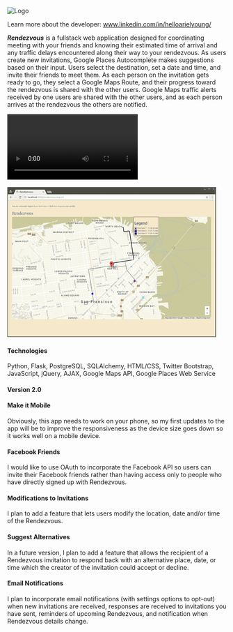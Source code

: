 ![Logo](https://github.com/helloarielyoung/rendezvous/blob/master/static/img/LOGO.JPG)

Learn more about the developer:  www.linkedin.com/in/helloarielyoung/

**_Rendezvous_** is a fullstack web application designed for coordinating meeting with your friends and knowing their estimated time of arrival and any traffic delays encountered along their way to your rendezvous.  As users create new invitations, Google Places Autocomplete makes suggestions based on their input.  Users select the destination, set a date and time, and invite their friends to meet them.  As each person on the invitation gets ready to go, they select a Google Maps Route, and their progress toward the rendezvous is shared with the other users.  Google Maps traffic alerts received by one users are shared with the other users, and as each person arrives at the rendezvous the others are notified.

![RendezvousUserProfile](https://github.com/helloarielyoung/rendezvous/blob/master/static/img/Rendezvous_user_profile.mp4)

![RendezvousGif](/static/img/Rendezvous_gif.gif)

#### Technologies
Python, Flask, PostgreSQL, SQLAlchemy, HTML/CSS, Twitter Bootstrap, JavaScript, jQuery,  AJAX, Google Maps API, Google Places Web Service

#### Version 2.0

#### Make it Mobile
Obviously, this app needs to work on your phone, so my first updates to the app will be to improve the responsiveness as the device size goes down so it works well on a mobile device.

#### Facebook Friends
I would like to use OAuth to incorporate the Facebook API so users can invite their Facebook friends rather than having access only to people who have directly signed up with Rendezvous.

#### Modifications to Invitations
I plan to add a feature that lets users modify the location, date and/or time of the Rendezvous.

#### Suggest Alternatives
In a future version, I plan to add a feature that allows the recipient of a Rendezvous invitation to respond back with an alternative place, date, or time which the creator of the invitation could accept or decline.

#### Email Notifications
I plan to incorporate email notifications (with settings options to opt-out) when new invitations are received, responses are received to invitations you have sent, reminders of upcoming Rendezvous, and notification when Rendezvous details change.